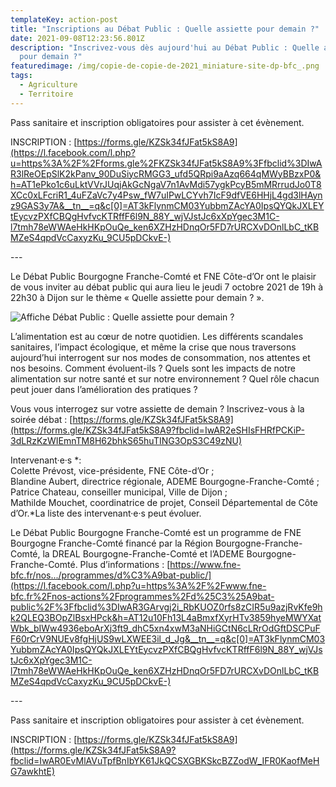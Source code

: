 ```yaml
---
templateKey: action-post
title: "Inscriptions au Débat Public : Quelle assiette pour demain ?"
date: 2021-09-08T12:23:56.801Z
description: "Inscrivez-vous dès aujourd'hui au Débat Public : Quelle assiette
  pour demain ?"
featuredimage: /img/copie-de-copie-de-2021_miniature-site-dp-bfc_.png
tags:
  - Agriculture
  - Territoire
---
```

<!--StartFragment-->

Pass sanitaire et inscription obligatoires pour assister à cet évènement.

INSCRIPTION : [https://forms.gle/KZSk34fJFat5kS8A9](https://l.facebook.com/l.php?u=https%3A%2F%2Fforms.gle%2FKZSk34fJFat5kS8A9%3Ffbclid%3DIwAR3lReOEpSlK2kPanv_90DuSiycRMGG3_ufd5QRpi9aAzq664qMWyBBzxP0&h=AT1ePko1c6uLktVVrJUqjAkGcNgaV7n1AvMdi57ygkPcyB5mMRrrudJo0T8XCc0xLFcriR1_4uFZaVc7y4Psw_fW7uIPwLCYvh7IcF9dfVE6HHjL4gd3lHAynz9GAS3y7A&__tn__=q&c[0]=AT3kFlynmCM03YubbmZAcYA0IpsQYQkJXLEYtEycvzPXfCBQgHvfvcKTRffF6l9N_88Y_wjVJstJc6xXpYgec3M1C-l7tmh78eWWAeHkHKpOuQe_ken6XZHzHDnqOr5FD7rURCXvDOnlLbC_tKBMZeS4qpdVcCaxyzKu_9CU5pDCkvE-)

\---

Le Débat Public Bourgogne Franche-Comté et FNE Côte-d’Or ont le plaisir de vous inviter au débat public qui aura lieu le jeudi 7 octobre 2021 de 19h à 22h30 à Dijon sur le thème « Quelle assiette pour demain ? ».

![Affiche Débat Public : Quelle assiette pour demain ?](/img/2021_affiche-dp-bfc_alimentation.png?nf_resize=fit&w=350#img-center "Affiche Débat Public : Quelle assiette pour demain ?")

L’alimentation est au cœur de notre quotidien. Les différents scandales sanitaires, l’impact écologique, et même la crise que nous traversons aujourd’hui interrogent sur nos modes de consommation, nos attentes et nos besoins. Comment évoluent-ils ? Quels sont les impacts de notre alimentation sur notre santé et sur notre environnement ? Quel rôle chacun peut jouer dans l’amélioration des pratiques ?

Vous vous interrogez sur votre assiette de demain ? Inscrivez-vous à la soirée débat : [https://forms.gle/KZSk34fJFat5kS8A9](https://forms.gle/KZSk34fJFat5kS8A9?fbclid=IwAR2eSHIsFHRfPCKiP-3dLRzKzWIEmnTM8H62bhkS65huTING3OpS3C49zNU)

Intervenant·e·s *:\
Colette Prévost, vice-présidente, FNE Côte-d’Or ;\
Blandine Aubert, directrice régionale, ADEME Bourgogne-Franche-Comté ;\
Patrice Chateau, conseiller municipal, Ville de Dijon ;\
Mathilde Mouchet, coordinatrice de projet, Conseil Départemental de Côte d’Or.*La liste des intervenant·e·s peut évoluer.

Le Débat Public Bourgogne Franche-Comté est un programme de FNE Bourgogne Franche-Comté financé par la Région Bourgogne-Franche-Comté, la DREAL Bourgogne-Franche-Comté et l’ADEME Bourgogne-Franche-Comté. Plus d’informations : [https://www.fne-bfc.fr/nos.../programmes/d%C3%A9bat-public/](https://l.facebook.com/l.php?u=https%3A%2F%2Fwww.fne-bfc.fr%2Fnos-actions%2Fprogrammes%2Fd%25C3%25A9bat-public%2F%3Ffbclid%3DIwAR3GArvgj2i_RbKUOZ0rfs8zCIR5u9azjRvKfe9hk2QLEQ3BOpZlBsxHPck&h=AT12u10Fh13L4aBmxfXyrHTv3859hyeMWYXatWbk_bIWw4936eboArXj3ft9_dhC5xn4xwM3aNHiGCtN6cLRrOdGftDSCPuFF60rCrV9NUEv8fgHjUS9wLXWEE3il_d_Jg&__tn__=q&c[0]=AT3kFlynmCM03YubbmZAcYA0IpsQYQkJXLEYtEycvzPXfCBQgHvfvcKTRffF6l9N_88Y_wjVJstJc6xXpYgec3M1C-l7tmh78eWWAeHkHKpOuQe_ken6XZHzHDnqOr5FD7rURCXvDOnlLbC_tKBMZeS4qpdVcCaxyzKu_9CU5pDCkvE-)

\---

Pass sanitaire et inscription obligatoires pour assister à cet évènement.

INSCRIPTION : [https://forms.gle/KZSk34fJFat5kS8A9](https://forms.gle/KZSk34fJFat5kS8A9?fbclid=IwAR0EvMlAVuTpfBnIbYK61JkQCSXGBKSkcBZZodW_IFR0KaofMeHG7awkhtE)

<!--EndFragment-->